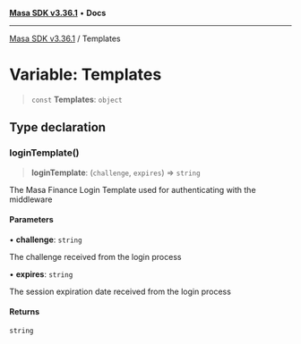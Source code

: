 [**Masa SDK v3.36.1**](../README.md) • **Docs**

***

[Masa SDK v3.36.1](../globals.md) / Templates

# Variable: Templates

> `const` **Templates**: `object`

## Type declaration

### loginTemplate()

> **loginTemplate**: (`challenge`, `expires`) => `string`

The Masa Finance Login Template used for authenticating with the middleware

#### Parameters

• **challenge**: `string`

The challenge received from the login process

• **expires**: `string`

The session expiration date received from the login process

#### Returns

`string`
